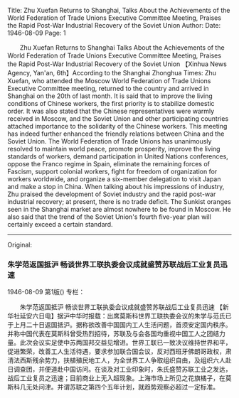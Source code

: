 Title: Zhu Xuefan Returns to Shanghai, Talks About the Achievements of the World Federation of Trade Unions Executive Committee Meeting, Praises the Rapid Post-War Industrial Recovery of the Soviet Union
Author:
Date: 1946-08-09
Page: 1

　　Zhu Xuefan Returns to Shanghai
    Talks About the Achievements of the World Federation of Trade Unions Executive Committee Meeting, Praises the Rapid Post-War Industrial Recovery of the Soviet Union
    【Xinhua News Agency, Yan'an, 6th】According to the Shanghai Zhonghua Times: Zhu Xuefan, who attended the Moscow World Federation of Trade Unions Executive Committee meeting, returned to the country and arrived in Shanghai on the 20th of last month. It is said that to improve the living conditions of Chinese workers, the first priority is to stabilize domestic order. It was also stated that the Chinese representatives were warmly received in Moscow, and the Soviet Union and other participating countries attached importance to the solidarity of the Chinese workers. This meeting has indeed further enhanced the friendly relations between China and the Soviet Union. The World Federation of Trade Unions has unanimously resolved to maintain world peace, promote prosperity, improve the living standards of workers, demand participation in United Nations conferences, oppose the Franco regime in Spain, eliminate the remaining forces of Fascism, support colonial workers, fight for freedom of organization for workers worldwide, and organize a six-member delegation to visit Japan and make a stop in China. When talking about his impressions of industry, Zhu praised the development of Soviet industry and the rapid post-war industrial recovery; at present, there is no trade deficit. The Sunkist oranges seen in the Shanghai market are almost nowhere to be found in Moscow. He also said that the trend of the Soviet Union's fourth five-year plan will certainly exceed a certain standard.



<hr /> 

Original: 


### 朱学范返国抵沪  畅谈世界工联执委会议成就盛赞苏联战后工业复员迅速

1946-08-09
第1版()
专栏：

　　朱学范返国抵沪
    畅谈世界工联执委会议成就盛赞苏联战后工业复员迅速
    【新华社延安六日电】据沪中华时报载：出席莫斯科世界工联执委会议的朱学与范氏已于上月二十日返国抵沪。据称欲改善中国国内工人生活问题，首须安定国内秩序。并称中国代表在莫斯科曾受热烈招待，苏联及与会各国均重视中国工人之团结力量。此次会议实足使中苏两国邦交益见增进。世界工联已一致决议维持世界和平，促进繁荣，改善工人生活待遇，要求参加联合国会议，反对西班牙佛朗哥政权，肃清法西斯残余势力，扶植殖民地工人，为全世界工人争取组织自由，及组织六人赴日调查团，并便道赴中国访问。在谈及对工业印象时，朱氏盛赞苏联工业之发达，战后工业复员之迅速；目前商业上无入超现象。上海市场上所见之花旗橘子，在莫斯科几无处问津。并谓苏联之第四个五年计划，就趋势观察必超过一定标准。
